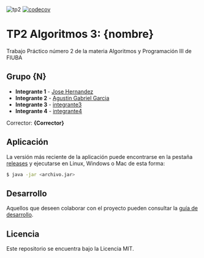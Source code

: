 ![tp2](https://github.com/christiangit-uba/algo3_tp2/actions/workflows/build.yml/badge.svg) [![codecov](https://codecov.io/gh/christiangit-uba/algo3_tp2/branch/master/graph/badge.svg)](https://codecov.io/gh/christiangit-uba/algo3_tp2)

# TP2 Algoritmos 3: {nombre} 

Trabajo Práctico número 2 de la materia Algoritmos y Programación III de FIUBA

## Grupo {N}

* **Integrante 1** - [Jose Hernandez](https://github.com/jghm96)
* **Integrante 2** - [Agustin Gabriel Garcia](https://github.com/agusgar409)
* **Integrante 3** - [integrante3](https://github.com/integrante3)
* **Integrante 4** - [integrante4](https://github.com/integrante4)

Corrector: **{Corrector}**

## Aplicación

La versión más reciente de la aplicación puede encontrarse en la pestaña [releases](https://github.com/christiangit-uba/algo3_tp2/releases/latest) y ejecutarse en Linux, Windows o Mac de esta forma:

```bash
$ java -jar <archivo.jar>
```

## Desarrollo

Aquellos que deseen colaborar con el proyecto pueden consultar la [guía de desarrollo](./docs/Desarrollo.md).

## Licencia

Este repositorio se encuentra bajo la Licencia MIT.


